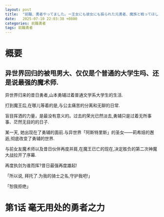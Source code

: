 ```yaml
---
layout: post
title:  "前職、勇者やってました。ー王女にも彼女にも振られた元勇者、魔族と戦ってほしいと聖女に請われる。仕方ない、文系大学生の力を見せてやる。"
date:   2025-07-10 22:03:38 +0800
categories: 前職勇者
tags: 前職勇者
---
```

  
  
# 概要  

## 异世界回归的被甩男大、仅仅是个普通的大学生吗、还是说最强的魔术师.  
  
异世界归来的昔日勇者,山本勇辅过着普通文学系大学生的生活.  

打到魔王后,在哪儿等着的是,与公主痛苦的分离和无聊的日常.  

盲目挥洒的力量，是最没有意义的。过去的荣光已然淡去,勇辅只是过着无所事事、茫然无目的的日子.  

某一天, 她出现在了勇辅的面前.与异世界「阿斯特里斯」的圣女——莉希娅的邂逅,彻底改变了勇辅的世界.  

与前女友魔术师以及昔日伙伴再度并肩,在魔王已亡的现在,决定胜负的第二次神魔大战拉开了序幕.  

再度执剑为谁而挥?昔日最强再度雄起!  

「所以说, 拜托了.为我的骑士之名,守护我吧!」  

「恕我拒绝」  

  
# 第1话 毫无用处的勇者之力  

